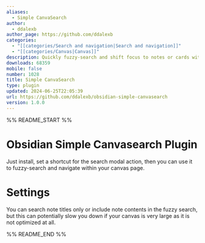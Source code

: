 ```yaml
---
aliases:
  - Simple CanvaSearch
author:
  - ddalexb
author_page: https://github.com/ddalexb
categories:
  - "[[categories/Search and navigation|Search and navigation]]"
  - "[[categories/Canvas|Canvas]]"
description: Quickly fuzzy-search and shift focus to notes or cards within the currently opened canvas.
downloads: 68359
mobile: false
number: 1028
title: Simple CanvaSearch
type: plugin
updated: 2024-06-25T22:05:39
url: https://github.com/ddalexb/obsidian-simple-canvasearch
version: 1.0.0
---
```


%% README_START %%

# Obsidian Simple Canvasearch Plugin

Just install, set a shortcut for the search modal action, then you can use it to fuzzy-search and navigate within your canvas page.
# Settings
You can search note titles only or include note contents in the fuzzy search, but this can potentially slow you down if your canvas is very large as it is not optimized at all. 

%% README_END %%
